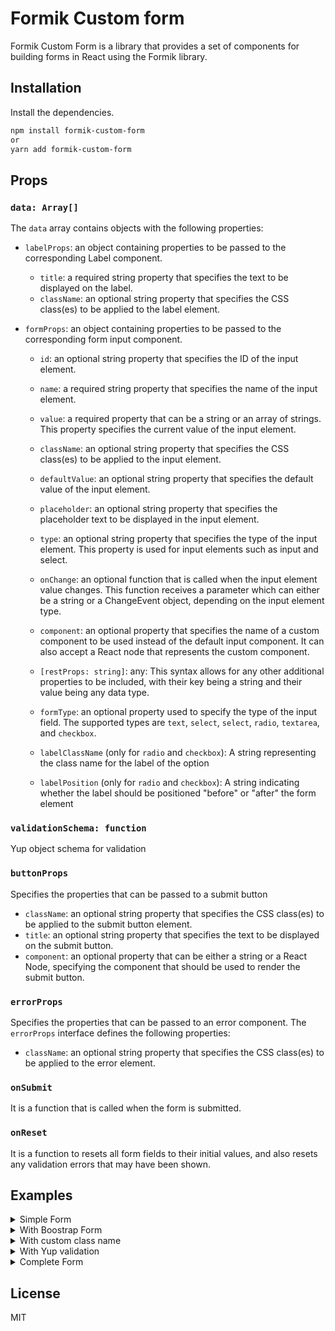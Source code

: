 # Formik Custom form

Formik Custom Form is a library that provides a set of components for building forms in React using the Formik library.

## Installation

Install the dependencies.

```sh
npm install formik-custom-form
or
yarn add formik-custom-form
```

## Props

### `data: Array[]`

The `data` array contains objects with the following properties:

* `labelProps`: an object containing properties to be passed to the corresponding Label component.
  * `title`: a required string property that specifies the text to be displayed on the label.
  * `className`: an optional string property that specifies the CSS class(es) to be applied to the label element.

* `formProps`: an object containing properties to be passed to the corresponding form input component.
  * `id`: an optional string property that specifies the ID of the input element.

  * `name`: a required string property that specifies the name of the input element.
  
  * `value`: a required property that can be a string or an array of strings. This property specifies the current value of the input element.
  
  * `className`: an optional string property that specifies the CSS class(es) to be applied to the input element.
  
  * `defaultValue`: an optional string property that specifies the default value of the input element.
  
  * `placeholder`: an optional string property that specifies the placeholder text to be displayed in the input element.
  
  * `type`: an optional string property that specifies the type of the input element. This property is used for input elements such as input and select.
  
  * `onChange`: an optional function that is called when the input element value changes. This function receives a parameter which can either be a string or a ChangeEvent object, depending on the input element type.
  
  * `component`: an optional property that specifies the name of a custom component to be used instead of the default input component. It can also accept a React node that represents the custom component.
  
  * `[restProps: string]`: any: This syntax allows for any other additional properties to be included, with their key being a string and their value being any data type.

  * `formType`: an optional property used to specify the type of the input field. The supported types are `text`, `select`, `select`, `radio`, `textarea`, and `checkbox`.

  * `labelClassName` (only for `radio` and `checkbox`): A string representing the class name for the label of the option

  * `labelPosition` (only for `radio` and `checkbox`): A string indicating whether the label should be positioned "before" or "after" the form element

### `validationSchema: function`

Yup object schema for validation

### `buttonProps`

Specifies the properties that can be passed to a submit button

* `className`: an optional string property that specifies the CSS class(es) to be applied to the submit button element.
* `title`: an optional string property that specifies the text to be displayed on the submit button.
* `component`: an optional property that can be either a string or a React Node, specifying the component that should be used to render the submit button.

### `errorProps`

Specifies the properties that can be passed to an error component. The `errorProps` interface defines the following properties:

* `className`: an optional string property that specifies the CSS class(es) to be applied to the error element.

### `onSubmit`

It is a function that is called when the form is submitted.

### `onReset`

It is a function  to resets all form fields to their initial values, and also resets any validation errors that may have been shown.

## Examples

<details>
  <summary>Simple Form</summary>

 ```js
  import React from "react";
  import FormikForm from "formik-custom-form";

  const data = [
    {
      labelProps: {
        title: "Email",
      },
      formProps: {
        name: "email",
        value: "",
      },
    },
    {
      labelProps: {
        title: "Password",
      },
      formProps: {
        name: "password",
        value: "",
        type: "password",
      },
    },
  ];

  const Simple = () => {
    const handleSubmit = (values) => {
      console.log(values);
    };
    return <FormikForm data={data} onSubmit={handleSubmit} />;
  };

  export default Simple;
  ```

</details>

<details>
  <summary>With Boostrap Form</summary>

```js
  import React from "react";
  import FormikForm from "formik-custom-form";
  import Form from "react-bootstrap/Form";
  import Button from "react-bootstrap/Button";

  const data = [
    {
      labelProps: {
        title: "Fullname",
      },
      formProps: {
        name: "fullname",
        value: "",
        placeholder: "Enter fullname",
        component: <Form.Control />,
      },
    },
    {
      labelProps: {
        title: "Email",
        className: "",
      },
      formProps: {
        name: "email",
        value: "",
        placeholder: "Enter email",
        component: <Form.Control />,
      },
    },
    {
      labelProps: {
        title: "Password",
        className: "",
      },
      formProps: {
        name: "password",
        value: "",
        placeholder: "Enter password",
        component: <Form.Control />,
      },
    },
  ];


  const buttonProps = {
    component: <Button variant="primary">Submit</Button>,
  }

  const Simple = () => {
    const handleSubmit = (values) => {
      console.log(values);
    };
    return <FormikForm data={data} onSubmit={handleSubmit} buttonProps={buttonProps} />;
  };
export default Simple;
```

</details>

<details>
  <summary>With custom class name</summary>

```js
import React from "react";
import FormikForm from "formik-custom-form";

const data = [
  {
    labelProps: {
      title: "Email",
    },
    formProps: {
      name: "email",
      value: "",
      className: "form-control",
    },
  },
  {
    labelProps: {
      title: "Password",
    },
    formProps: {
      name: "password",
      value: "",
      className: "form-control",
      type: "password",
    },
  },
];

const buttonProps = {
  title: "Login",
  className: "btn btn-success mt-2",
}

const Simple = () => {
  const handleSubmit = (values) => {
    console.log(values);
  };
  return <FormikForm data={data} onSubmit={handleSubmit} buttonProps={buttonProps} />;
};

export default Simple;

```

</details>

<details>
  <summary>With Yup validation</summary>

```js
import React from "react";
import FormikForm from "formik-custom-form";
import { object, string } from "yup";

const userSchema = object({
  email: string().email().required(),
  password: string().required(),
});

const data = [
  {
    labelProps: {
      title: "Email",
    },
    formProps: {
      name: "email",
      value: "",
    },
  },
  {
    labelProps: {
      title: "Password",
    },
    formProps: {
      name: "password",
      value: "",
      type: "password",
    },
  },
];

const Simple = () => {
  const handleSubmit = (values) => {
    console.log(values);
  };
  return (
    <FormikForm
      data={data}
      validationSchema={userSchema}
      onSubmit={handleSubmit}
    />
  );
};

export default Simple;

```  

</details>

<details>
  <summary>Complete Form</summary>

```js
import FormikForm from "formik-custom-form";
import React from "react";

const data = [
  {
    labelProps: {
      title: "Email",
    },
    formProps: {
      name: "email",
      value: "",
    },
  },
  {
    labelProps: {
      title: "Password",
    },
    formProps: {
      name: "password",
      value: "",
      type: "password",
    },
  },
  {
    formType: "select",
    labelProps: {
      title: "Select",
    },
    formProps: {
      name: "veh",
      value: "car",
      options: [
        {
          id: 1,
          label: "Car",
          value: "car",
        },
        {
          id: 2,
          label: "Jeep",
          value: "jeep",
        },
      ],
    },
  },
  {
    formType: "radio",
    formProps: {
      name: "gender",
      value: "female",
      labelPosition: "after",
      options: [
        {
          id: 1,
          label: "Male",
          value: "male",
        },
        {
          id: 2,
          label: "Female",
          value: "female",
        },
      ],
    },
  },
  {
    formType: "textarea",
    labelProps: {
      title: "Description",
    },
    formProps: {
      name: "description",
      value: "",
      cols: "40",
      rows: "2",
    },
  },
  {
    formType: "checkbox",
    formProps: {
      name: "color",
      value: ["pink"],
      options: [
        {
          id: 1,
          label: "Pink",
          value: "pink",
        },
        {
          id: 2,
          label: "Red",
          value: "red",
        },
        {
          id: 3,
          label: "Black",
          value: "black",
        },
      ],
    },
  },
];

const Simple = () => {
  const handleSubmit = (values) => {
    console.log(values);
  };
  return <FormikForm data={data} onSubmit={handleSubmit} />;
};

export default Simple;
```

</details>

## License

MIT
